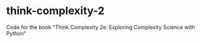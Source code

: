 # think-complexity-2
Code for the book "Think Complexity 2e: Exploring Complexity Science with Python"
